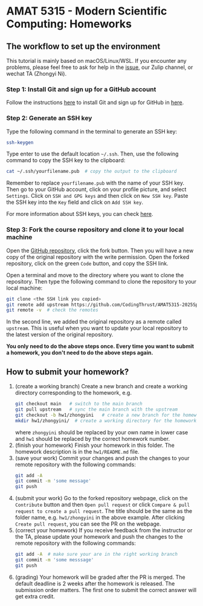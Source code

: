 # AMAT 5315 - Modern Scientific Computing: Homeworks

## The workflow to set up the environment
This tutorial is mainly based on macOS/Linux/WSL. If you encounter any problems, please feel free to ask for help in the [issue](https://code.hkust-gz.edu.cn/jinguoliu/amat5315courseworks2024/-/issues), our Zulip channel, or wechat TA (Zhongyi Ni).

### Step 1: Install Git and sign up for a GitHub account
Follow the instructions [here](https://git-scm.com/book/en/v2/Getting-Started-Installing-Git) to install Git and sign up for GitHub in [here](https://github.com/signup).

### Step 2: Generate an SSH key
Type the following command in the terminal to generate an SSH key:
```bash
ssh-keygen
```
Type enter to use the default location `~/.ssh`. Then, use the following command to copy the SSH key to the clipboard:
```bash
cat ~/.ssh/yourfilename.pub  # copy the output to the clipboard
```
Remember to replace `yourfilename.pub` with the name of your SSH key. Then go to your GitHub account, click on your profile picture, and select `Settings`. Click on `SSH and GPG keys` and then click on `New SSH key`. Paste the SSH key into the `Key` field and click on `Add SSH key`.

For more information about SSH keys, you can check [here](https://docs.github.com/en/github/authenticating-to-github/connecting-to-github-with-ssh).

### Step 3: Fork the course repository and clone it to your local machine
Open the [GitHub repository](https://github.com/CodingThrust/AMAT5315-2025Spring-Homeworks), click the fork button. Then you will have a new copy of the original repository with the write permission. Open the forked repository, click on the green `Code` button, and copy the SSH link.

Open a terminal and move to the directory where you want to clone the repository. Then type the following command to clone the repository to your local machine:
```bash
git clone <the SSH link you copied>
git remote add upstream https://github.com/CodingThrust/AMAT5315-2025Spring-Homeworks.git
git remote -v  # check the remotes
```
In the second line, we added the original repository as a remote called `upstream`. This is useful when you want to update your local repository to the latest version of the original repository.

**You only need to do the above steps once. Every time you want to submit a homework, you don't need to do the above steps again.**

## How to submit your homework?
1. (create a working branch) Create a new branch and create a working directory corresponding to the homework, e.g.
   ```bash
   git checkout main   # switch to the main branch
   git pull upstream   # sync the main branch with the upstream
   git checkout -b hw1/zhongyini   # create a new branch for the homework
   mkdir hw1/zhongyini/  # create a working directory for the homework
   ```
   where `zhongyini` should be replaced by your own name in lower case and `hw1` should be replaced by the correct homework number.
2. (finish your homework) Finish your homework in this folder. The homework description is in the `hw1/README.md` file.
3. (save your work) Commit your changes and push the changes to your remote repository with the following commands:
   ```bash
   git add -A
   git commit -m 'some message'
   git push
   ```
4. (submit your work) Go to the forked repository webpage, click on the `Contribute` button and then `Open pull request` or click `Compare & pull request to create a pull request`. The title should be the same as the folder name, e.g. `hw1/zhongyini` in the above example. After clicking `Create pull request`, you can see the PR on the webpage.
5. (correct your homework) If you receive feedback from the instructor or the TA, please update your homework and push the changes to the remote repository with the following commands: 
   ```bash
   git add -A  # make sure your are in the right working branch
   git commit -m 'some messsage'
   git push
   ```
6. (grading) Your homework will be graded after the PR is merged. The default deadline is 2 weeks after the homework is released. The submission order matters. The first one to submit the correct answer will get extra credit.